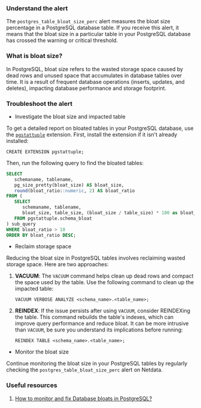 ### Understand the alert

The `postgres_table_bloat_size_perc` alert measures the bloat size percentage in a PostgreSQL database table. If you receive this alert, it means that the bloat size in a particular table in your PostgreSQL database has crossed the warning or critical threshold.

### What is bloat size?

In PostgreSQL, bloat size refers to the wasted storage space caused by dead rows and unused space that accumulates in database tables over time. It is a result of frequent database operations (inserts, updates, and deletes), impacting database performance and storage footprint.

### Troubleshoot the alert

- Investigate the bloat size and impacted table

To get a detailed report on bloated tables in your PostgreSQL database, use the [`pgstattuple`](https://www.postgresql.org/docs/current/pgstattuple.html) extension. First, install the extension if it isn't already installed:

   ```
   CREATE EXTENSION pgstattuple;
   ```

Then, run the following query to find the bloated tables:

   ```sql
   SELECT 
      schemaname, tablename, 
      pg_size_pretty(bloat_size) AS bloat_size,
      round(bloat_ratio::numeric, 2) AS bloat_ratio
   FROM (
      SELECT 
         schemaname, tablename,
         bloat_size, table_size, (bloat_size / table_size) * 100 as bloat_ratio 
      FROM pgstattuple.schema_bloat
   ) sub_query
   WHERE bloat_ratio > 10
   ORDER BY bloat_ratio DESC;
   ```

- Reclaim storage space

Reducing the bloat size in PostgreSQL tables involves reclaiming wasted storage space. Here are two approaches:

  1. **VACUUM**: The `VACUUM` command helps clean up dead rows and compact the space used by the table. Use the following command to clean up the impacted table:

      ```
      VACUUM VERBOSE ANALYZE <schema_name>.<table_name>;
      ```

  2. **REINDEX**: If the issue persists after using `VACUUM`, consider REINDEXing the table. This command rebuilds the table's indexes, which can improve query performance and reduce bloat. It can be more intrusive than `VACUUM`, be sure you understand its implications before running:

      ```
      REINDEX TABLE <schema_name>.<table_name>;
      ```

- Monitor the bloat size

Continue monitoring the bloat size in your PostgreSQL tables by regularly checking the `postgres_table_bloat_size_perc` alert on Netdata.

### Useful resources

1. [How to monitor and fix Database bloats in PostgreSQL?](https://blog.netdata.cloud/postgresql-database-bloat/)
